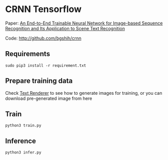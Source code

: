 # CRNN Tensorflow

Paper: [An End-to-End Trainable Neural Network for Image-based
Sequence Recognition and Its Application to Scene Text Recognition](http://arxiv.org/abs/1507.05717)

Code: http://github.com/bgshih/crnn

## Requirements
```shell
sudo pip3 install -r requirement.txt
```

## Prepare training data
Check [Text Renderer](https://github.com/Sanster/text_renderer) to see how to generate images for training,
or you can download pre-generated image from here []()

## Train
```shell
python3 train.py
```

## Inference
```shell
python3 infer.py
```

